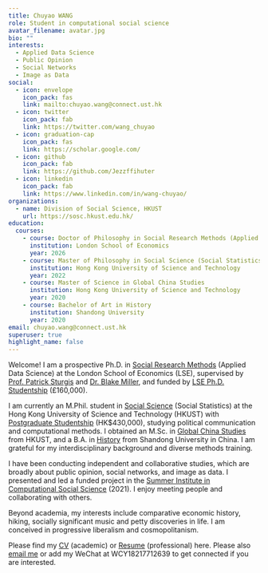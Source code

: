```yaml
---
title: Chuyao WANG
role: Student in computational social science
avatar_filename: avatar.jpg
bio: ""
interests:
  - Applied Data Science
  - Public Opinion
  - Social Networks
  - Image as Data
social:
  - icon: envelope
    icon_pack: fas
    link: mailto:chuyao.wang@connect.ust.hk
  - icon: twitter
    icon_pack: fab
    link: https://twitter.com/wang_chuyao
  - icon: graduation-cap
    icon_pack: fas
    link: https://scholar.google.com/
  - icon: github
    icon_pack: fab
    link: https://github.com/Jezzffihuter
  - icon: linkedin
    icon_pack: fab
    link: https://www.linkedin.com/in/wang-chuyao/
organizations:
  - name: Division of Social Science, HKUST
    url: https://sosc.hkust.edu.hk/
education:
  courses:
    - course: Doctor of Philosophy in Social Research Methods (Applied Data Science)
      institution: London School of Economics
      year: 2026
    - course: Master of Philosophy in Social Science (Social Statistics)
      institution: Hong Kong University of Science and Technology
      year: 2022
    - course: Master of Science in Global China Studies
      institution: Hong Kong University of Science and Technology
      year: 2020
    - course: Bachelor of Art in History
      institution: Shandong University
      year: 2020
email: chuyao.wang@connect.ust.hk
superuser: true
highlight_name: false
---
```

Welcome! I am a prospective Ph.D. in [Social Research Methods](https://www.lse.ac.uk/study-at-lse/Graduate/degree-programmes-2022/MPhilPhD-Social-Research-Methods) (Applied Data Science) at the London School of Economics (LSE), supervised by [Prof. Patrick Sturgis](https://www.lse.ac.uk/Methodology/People/Academic-Staff/Patrick-Sturgis/Patrick-Sturgis) and [Dr. Blake Miller](https://www.lse.ac.uk/Methodology/People/Academic-Staff/Blake-Miller/Blake-Miller), and funded by [LSE Ph.D. Studentship](https://www.lse.ac.uk/study-at-lse/graduate/fees-and-funding/phd-studentships) (£160,000).

I am currently an M.Phil. student in [Social Science](https://sosc.hkust.edu.hk/teaching_learning/mphil_social_science) (Social Statistics) at the Hong Kong University of Science and Technology (HKUST) with [Postgraduate Studentship](https://pg.ust.hk/current-students/awards-and-grants/postgraduate-studentship) (HK$430,000), studying political communication and computational methods. I obtained an M.Sc. in [Global China Studies](https://shss.hkust.edu.hk/tpg/mgcs/index) from HKUST, and a B.A. in [History](http://en.history.sdu.edu.cn/info/1006/1013.htm) from Shandong University in China. I am grateful for my interdisciplinary background and diverse methods training. 

I have been conducting independent and collaborative studies, which are broadly about public opinion, social networks, and image as data. I presented and led a funded project in the [Summer Institute in Computational Social Science](https://sicss.io/) (2021). I enjoy meeting people and collaborating with others.

Beyond academia, my interests include comparative economic history, hiking, socially significant music and petty discoveries in life. I am conceived in progressive liberalism and cosmopolitanism.

Please find my [CV](https://github.com/Jezzffihuter/starter-academic-website/blob/master/static/uploads/CV-ChuyaoWANG-Complete-May2022.pdf) (academic) or [Resume](https://github.com/Jezzffihuter/starter-academic-website/blob/master/static/uploads/Resume-ChuyaoWANG-LSE-May2022.pdf) (professional) here. Please also [email me](<mailto: chuyao.wang@connect.ust.hk>) or add my WeChat at WCY18217712639 to get connected if you are interested.